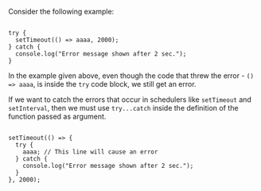 Consider the following example:

<codeblock language="javascript" type="lesson">
<code>
try {
  setTimeout(() => aaaa, 2000);
} catch {
  console.log("Error message shown after 2 sec.");
}
</code>
</codeblock>

In the example given above,
even though the code that
threw the error - `() => aaaa`,
is inside the `try` code block,
we still get an error.

If we want to catch the errors that occur
in schedulers like `setTimeout` and `setInterval`,
then we must use `try...catch`
inside the definition of the function
passed as argument.

<codeblock language="javascript" type="lesson">
<code>
setTimeout(() => {
  try {
    aaaa; // This line will cause an error
  } catch {
    console.log("Error message shown after 2 sec.");
  }
}, 2000);
</code>
</codeblock>
